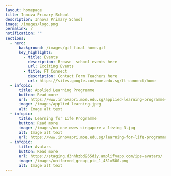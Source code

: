 ```yaml
---
layout: homepage
title: Innova Primary School
description: Innova Primary School
image: /images/logo.png
permalink: /
notification: ""
sections:
  - hero:
      background: /images/gif final home.gif
      key_highlights:
        - title: Events
          description: Browse  school events here
          url: Exciting Events
        - title: FT Connect
          description: Contact Form Teachers here
          url: https://sites.google.com/moe.edu.sg/ft-connect/home
  - infopic:
      title: Applied Learning Programme
      button: Read more
      url: https://www.innovapri.moe.edu.sg/applied-learning-programme-alp/
      image: /images/applied learning.jpeg
      alt: Image alt text
  - infopic:
      title: Learning for Life Programme
      button: Read more
      image: /images/no one owes singapore a living 3.jpg
      alt: Image alt text
      url: https://www.innovapri.moe.edu.sg/learning-for-life-programme-ips/
  - infopic:
      title: Avatars
      button: Read more
      url: https://staging.d3nhhzbd955diy.amplifyapp.com/ips-avatars/
      image: /images/uniformed_group_pic_1_431x500.png
      alt: Image alt text
---
```

